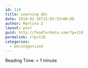 ```yaml
---
id: 118
title: Learning dbt
date: 2019-02-16T15:05:33+00:00
author: Martina Z
layout: post
guid: http://foodfordata.com/?p=118
permalink: /?p=118
categories:
  - Uncategorized
---
```

<span class="rt-reading-time" style="display: block;"><span class="rt-label rt-prefix">Reading Time: </span> <span class="rt-time">< 1</span> <span class="rt-label rt-postfix">minute</span></span>